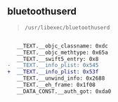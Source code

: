 ## bluetoothuserd

> `/usr/libexec/bluetoothuserd`

```diff

   __TEXT.__objc_classname: 0xdc
   __TEXT.__objc_methtype: 0x65a
   __TEXT.__swift5_entry: 0x8
-  __TEXT.__info_plist: 0x545
+  __TEXT.__info_plist: 0x53f
   __TEXT.__unwind_info: 0x2688
   __TEXT.__eh_frame: 0x1f08
   __DATA_CONST.__auth_got: 0xda0

```
